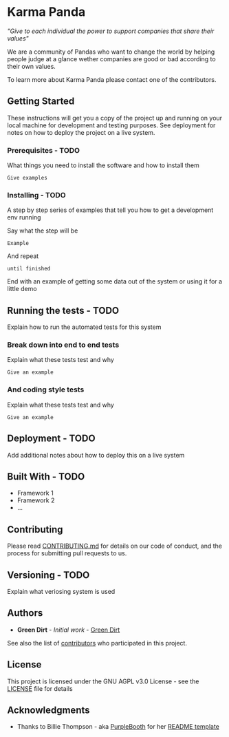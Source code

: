 # Karma Panda

_"Give to each individual the power to support companies that share their values"_

We are a community of Pandas who want to change the world by helping people judge at a glance wether companies are good or bad according to their own values.

To learn more about Karma Panda please contact one of the contributors.

## Getting Started

These instructions will get you a copy of the project up and running on your local machine for development and testing purposes. See deployment for notes on how to deploy the project on a live system.

### Prerequisites - TODO

What things you need to install the software and how to install them

```
Give examples
```

### Installing - TODO

A step by step series of examples that tell you how to get a development env running

Say what the step will be

```
Example
```

And repeat

```
until finished
```

End with an example of getting some data out of the system or using it for a little demo

## Running the tests - TODO

Explain how to run the automated tests for this system

### Break down into end to end tests

Explain what these tests test and why

```
Give an example
```

### And coding style tests

Explain what these tests test and why

```
Give an example
```

## Deployment - TODO

Add additional notes about how to deploy this on a live system

## Built With - TODO

* Framework 1
* Framework 2
* ...

## Contributing

Please read [CONTRIBUTING.md](CONTRIBUTING.md) for details on our code of conduct, and the process for submitting pull requests to us.

## Versioning - TODO

Explain what veriosing system is used 

## Authors

* **Green Dirt** - *Initial work* - [Green Dirt](https://github.com/Green-Dirt)

See also the list of [contributors](https://github.com/Green-Dirt/karma/contributors) who participated in this project.

## License

This project is licensed under the GNU AGPL v3.0 License - see the [LICENSE](LICENSE) file for details

## Acknowledgments

* Thanks to Billie Thompson - aka [PurpleBooth](https://github.com/PurpleBooth) for her [README template](https://gist.github.com/PurpleBooth/109311bb0361f32d87a2)

